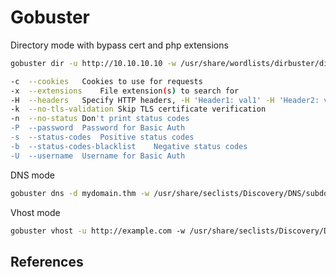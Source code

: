 # Gobuster
Directory mode with bypass cert and php extensions
```bash
gobuster dir -u http://10.10.10.10 -w /usr/share/wordlists/dirbuster/directory-list-2.3-medium.txt

-c	--cookies	Cookies to use for requests
-x	--extensions	File extension(s) to search for
-H	--headers	Specify HTTP headers, -H 'Header1: val1' -H 'Header2: val2'
-k	--no-tls-validation	Skip TLS certificate verification
-n	--no-status	Don't print status codes
-P	--password	Password for Basic Auth
-s	--status-codes	Positive status codes
-b	--status-codes-blacklist	Negative status codes
-U	--username	Username for Basic Auth
```

DNS mode
```bash
gobuster dns -d mydomain.thm -w /usr/share/seclists/Discovery/DNS/subdomains-top1million-5000.txt
```

Vhost mode
```bash
gobuster vhost -u http://example.com -w /usr/share/seclists/Discovery/DNS/subdomains-top1million-5000.txt
```

## References